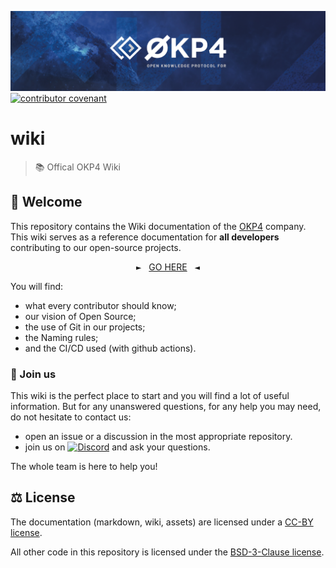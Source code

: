 [![okp4 github banner](./assets/okp4-banner.png)](https://okp4.network)
[![contributor covenant](https://img.shields.io/badge/Contributor%20Covenant-2.1-4baaaa.svg?style=for-the-badge)](https://github.com/okp4/.github/blob/main/CODE_OF_CONDUCT.md)

# wiki

> 📚 Offical OKP4 Wiki

## 👋 Welcome

This repository contains the Wiki documentation of the [OKP4](https://okp4.network) company. This wiki serves as a reference documentation for **all developers** contributing to our open-source projects.

<p align="center">
    <tt>►</tt>&nbsp;&nbsp;&nbsp;<a href="https://github.com/okp4/wiki/wiki">GO HERE</a>&nbsp;&nbsp;&nbsp;<tt>◄</tt>
</p>

You will find:

- what every contributor should know;
- our vision of Open Source;
- the use of Git in our projects;
- the Naming rules;
- and the CI/CD used (with github actions).

### 🤗 Join us

This wiki is the perfect place to start and you will find a lot of useful information. But for any unanswered questions, for any help you may need, do not hesitate to contact us:

- open an issue or a discussion in the most appropriate repository.
- join us on [![Discord](https://img.shields.io/badge/Discord-7289DA?logo=discord&logoColor=white)](https://discord.gg/GHNZh4SaJ3) and ask your questions.

The whole team is here to help you!

## ⚖️ License

The documentation (markdown, wiki, assets) are licensed under a [CC-BY license](LICENSE).

All other code in this repository is licensed under the [BSD-3-Clause license](LICENSE-CODE).
